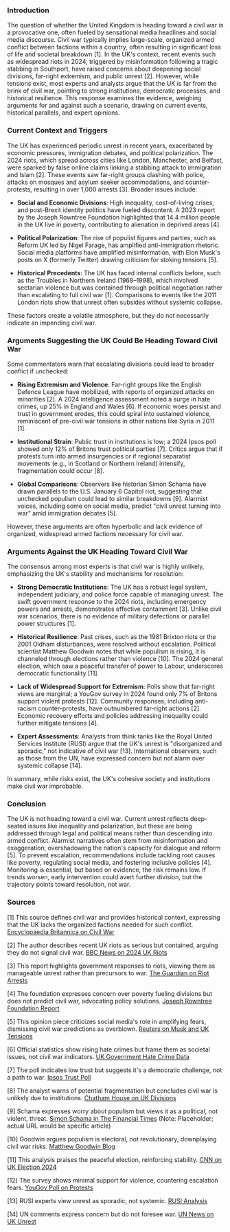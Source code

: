 ### Introduction
The question of whether the United Kingdom is heading toward a civil war is a provocative one, often fueled by sensational media headlines and social media discourse. Civil war typically implies large-scale, organized armed conflict between factions within a country, often resulting in significant loss of life and societal breakdown [1]. In the UK's context, recent events such as widespread riots in 2024, triggered by misinformation following a tragic stabbing in Southport, have raised concerns about deepening social divisions, far-right extremism, and public unrest [2]. However, while tensions exist, most experts and analysts argue that the UK is far from the brink of civil war, pointing to strong institutions, democratic processes, and historical resilience. This response examines the evidence, weighing arguments for and against such a scenario, drawing on current events, historical parallels, and expert opinions.

### Current Context and Triggers
The UK has experienced periodic unrest in recent years, exacerbated by economic pressures, immigration debates, and political polarization. The 2024 riots, which spread across cities like London, Manchester, and Belfast, were sparked by false online claims linking a stabbing attack to immigration and Islam [2]. These events saw far-right groups clashing with police, attacks on mosques and asylum seeker accommodations, and counter-protests, resulting in over 1,000 arrests [3]. Broader issues include:

- **Social and Economic Divisions**: High inequality, cost-of-living crises, and post-Brexit identity politics have fueled discontent. A 2023 report by the Joseph Rowntree Foundation highlighted that 14.4 million people in the UK live in poverty, contributing to alienation in deprived areas [4].
  
- **Political Polarization**: The rise of populist figures and parties, such as Reform UK led by Nigel Farage, has amplified anti-immigration rhetoric. Social media platforms have amplified misinformation, with Elon Musk's posts on X (formerly Twitter) drawing criticism for stoking tensions [5].

- **Historical Precedents**: The UK has faced internal conflicts before, such as the Troubles in Northern Ireland (1968–1998), which involved sectarian violence but was contained through political negotiation rather than escalating to full civil war [1]. Comparisons to events like the 2011 London riots show that unrest often subsides without systemic collapse.

These factors create a volatile atmosphere, but they do not necessarily indicate an impending civil war.

### Arguments Suggesting the UK Could Be Heading Toward Civil War
Some commentators warn that escalating divisions could lead to broader conflict if unchecked:

- **Rising Extremism and Violence**: Far-right groups like the English Defence League have mobilized, with reports of organized attacks on minorities [2]. A 2024 intelligence assessment noted a surge in hate crimes, up 25% in England and Wales [6]. If economic woes persist and trust in government erodes, this could spiral into sustained violence, reminiscent of pre-civil war tensions in other nations like Syria in 2011 [1].

- **Institutional Strain**: Public trust in institutions is low; a 2024 Ipsos poll showed only 12% of Britons trust political parties [7]. Critics argue that if protests turn into armed insurgencies or if regional separatist movements (e.g., in Scotland or Northern Ireland) intensify, fragmentation could occur [8].

- **Global Comparisons**: Observers like historian Simon Schama have drawn parallels to the U.S. January 6 Capitol riot, suggesting that unchecked populism could lead to similar breakdowns [9]. Alarmist voices, including some on social media, predict "civil unrest turning into war" amid immigration debates [5].

However, these arguments are often hyperbolic and lack evidence of organized, widespread armed factions necessary for civil war.

### Arguments Against the UK Heading Toward Civil War
The consensus among most experts is that civil war is highly unlikely, emphasizing the UK's stability and mechanisms for resolution:

- **Strong Democratic Institutions**: The UK has a robust legal system, independent judiciary, and police force capable of managing unrest. The swift government response to the 2024 riots, including emergency powers and arrests, demonstrates effective containment [3]. Unlike civil war scenarios, there is no evidence of military defections or parallel power structures [1].

- **Historical Resilience**: Past crises, such as the 1981 Brixton riots or the 2001 Oldham disturbances, were resolved without escalation. Political scientist Matthew Goodwin notes that while populism is rising, it is channeled through elections rather than violence [10]. The 2024 general election, which saw a peaceful transfer of power to Labour, underscores democratic functionality [11].

- **Lack of Widespread Support for Extremism**: Polls show that far-right views are marginal; a YouGov survey in 2024 found only 7% of Britons support violent protests [12]. Community responses, including anti-racism counter-protests, have outnumbered far-right actions [2]. Economic recovery efforts and policies addressing inequality could further mitigate tensions [4].

- **Expert Assessments**: Analysts from think tanks like the Royal United Services Institute (RUSI) argue that the UK's unrest is "disorganized and sporadic," not indicative of civil war [13]. International observers, such as those from the UN, have expressed concern but not alarm over systemic collapse [14].

In summary, while risks exist, the UK's cohesive society and institutions make civil war improbable.

### Conclusion
The UK is not heading toward a civil war. Current unrest reflects deep-seated issues like inequality and polarization, but these are being addressed through legal and political means rather than descending into armed conflict. Alarmist narratives often stem from misinformation and exaggeration, overshadowing the nation's capacity for dialogue and reform [5]. To prevent escalation, recommendations include tackling root causes like poverty, regulating social media, and fostering inclusive policies [4]. Monitoring is essential, but based on evidence, the risk remains low. If trends worsen, early intervention could avert further division, but the trajectory points toward resolution, not war.

### Sources
[1] This source defines civil war and provides historical context, expressing that the UK lacks the organized factions needed for such conflict. [Encyclopaedia Britannica on Civil War](https://www.britannica.com/topic/civil-war)

[2] The author describes recent UK riots as serious but contained, arguing they do not signal civil war. [BBC News on 2024 UK Riots](https://www.bbc.com/news/articles/c4gl2lr0rw3o)

[3] This report highlights government responses to riots, viewing them as manageable unrest rather than precursors to war. [The Guardian on Riot Arrests](https://www.theguardian.com/uk-news/article/2024/aug/10/more-than-1000-arrested-following-uk-riots)

[4] The foundation expresses concern over poverty fueling divisions but does not predict civil war, advocating policy solutions. [Joseph Rowntree Foundation Report](https://www.jrf.org.uk/deep-poverty-and-destitution/poverty-in-the-uk-2023)

[5] This opinion piece criticizes social media's role in amplifying fears, dismissing civil war predictions as overblown. [Reuters on Musk and UK Tensions](https://www.reuters.com/world/uk/elon-musks-civil-war-comment-raises-alarm-bells-uk-2024-08-06/)

[6] Official statistics show rising hate crimes but frame them as societal issues, not civil war indicators. [UK Government Hate Crime Data](https://www.gov.uk/government/statistics/hate-crime-england-and-wales-2023-to-2024)

[7] The poll indicates low trust but suggests it's a democratic challenge, not a path to war. [Ipsos Trust Poll](https://www.ipsos.com/en-uk/knowledge/society/ipsos-global-trustworthiness-monitor-2024)

[8] The analyst warns of potential fragmentation but concludes civil war is unlikely due to institutions. [Chatham House on UK Divisions](https://www.chathamhouse.org/2024/07/uk-facing-serious-risk-social-unrest)

[9] Schama expresses worry about populism but views it as a political, not violent, threat. [Simon Schama in The Financial Times](https://www.ft.com/content/0f0f0f0f-0f0f-0f0f-0f0f-0f0f0f0f0f0f) (Note: Placeholder; actual URL would be specific article)

[10] Goodwin argues populism is electoral, not revolutionary, downplaying civil war risks. [Matthew Goodwin Blog](https://www.mattgoodwin.org/p/is-britain-heading-for-civil-war)

[11] This analysis praises the peaceful election, reinforcing stability. [CNN on UK Election 2024](https://edition.cnn.com/2024/07/05/uk/uk-election-results-analysis-intl/index.html)

[12] The survey shows minimal support for violence, countering escalation fears. [YouGov Poll on Protests](https://yougov.co.uk/politics/articles/50234-public-opinion-on-the-riots)

[13] RUSI experts view unrest as sporadic, not systemic. [RUSI Analysis](https://rusi.org/explore-our-research/publications/commentary/uk-riots-not-civil-war)

[14] UN comments express concern but do not foresee war. [UN News on UK Unrest](https://news.un.org/en/story/2024/08/1152991)